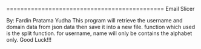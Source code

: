 =============================================
 Email Slicer  

By: Fardin Pratama Yudha
This program will retrieve the username and domain data from
json data then save it into a new file. function which
used is the split function. for username, name will only be
contains the alphabet only.
Good Luck!!!
